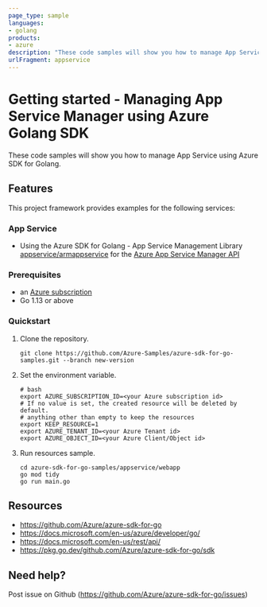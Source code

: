 ```yaml
---
page_type: sample
languages:
- golang
products:
- azure
description: "These code samples will show you how to manage App Service Manager using Azure SDK for Golang."
urlFragment: appservice
---
```


# Getting started - Managing App Service Manager using Azure Golang SDK

These code samples will show you how to manage App Service using Azure SDK for Golang.

## Features

This project framework provides examples for the following services:

### App Service
* Using the Azure SDK for Golang - App Service Management Library [appservice/armappservice](https://pkg.go.dev/github.com/Azure/azure-sdk-for-go/sdk/resourcemanager/appservice/armappservice) for the [Azure App Service Manager API](https://docs.microsoft.com/en-us/rest/api/appservice/)

### Prerequisites
* an [Azure subscription](https://azure.microsoft.com)
* Go 1.13 or above

### Quickstart

1. Clone the repository.

    ```
    git clone https://github.com/Azure-Samples/azure-sdk-for-go-samples.git --branch new-version
    ```
   
2. Set the environment variable.

   ```
   # bash
   export AZURE_SUBSCRIPTION_ID=<your Azure subscription id> 
   # If no value is set, the created resource will be deleted by default.
   # anything other than empty to keep the resources
   export KEEP_RESOURCE=1 
   export AZURE_TENANT_ID=<your Azure Tenant id>          
   export AZURE_OBJECT_ID=<your Azure Client/Object id> 
   ```

3. Run resources sample.

    ```
    cd azure-sdk-for-go-samples/appservice/webapp
    go mod tidy
    go run main.go
    ```
   
## Resources

- https://github.com/Azure/azure-sdk-for-go
- https://docs.microsoft.com/en-us/azure/developer/go/
- https://docs.microsoft.com/en-us/rest/api/
- https://pkg.go.dev/github.com/Azure/azure-sdk-for-go/sdk

## Need help?

Post issue on Github (https://github.com/Azure/azure-sdk-for-go/issues)
